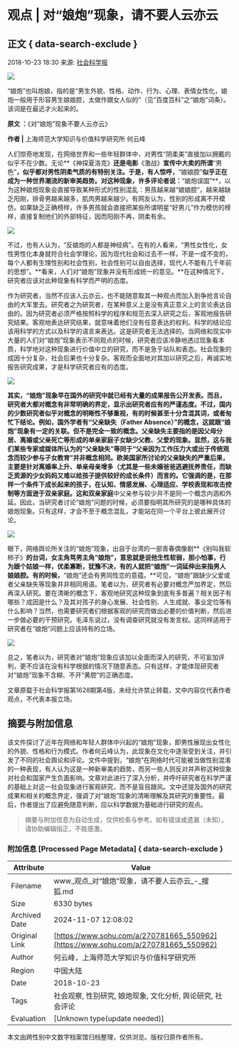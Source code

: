 # 观点 | 对“娘炮”现象，请不要人云亦云

## 正文 { data-search-exclude }


2018-10-23 18:30 来源: [社会科学报](https://www.sohu.com/?spm=smpc.content-abroad.content.1.1730981202278LXBwgXl)

![](http://5b0988e595225.cdn.sohucs.com/images/20181023/6337a31de5434880a3b88597d7a99649.jpeg)

“娘炮”也叫炮娘，指的是“男生外貌、性格、动作、行为、心理、表情女性化，娘炮一般用于形容男生娘娘腔，太做作跟女人似的”（见“百度百科”之“娘炮”词条）。该词是在最近才火起来的。

**原文 ：**《对“娘炮”现象不要人云亦云》

**作者 |** 上海师范大学知识与价值科学研究所 何云峰

人们惊奇地发现，在网络世界和一些年轻群体中，对男性“阴柔美”直接加以拥戴的似乎不在少数。无论**《神探夏洛克》**还是电影**《激战》**宣传中大卖的所谓**“男色”**，似乎都对男性阴柔气质的有特别关注。于是，有人惊呼，**“娘娘腔”**似乎正在成为一种世界潮流的新审美趋势。对这种现象，许多评论者说：**“娘炮误国”**，以为这种娘炮现象会直接导致某种形式的性别混乱：男孩越来越“娘娘腔”，越来越缺乏阳刚，排骨男越来越多，肌肉男越来越少。有网友认为，性别的形成离不开模仿。如果缺乏正确榜样，许多男孩就会直接把某些所谓明星“好男儿”作为模仿的榜样，直接复制他们的外部特征，因而阳刚不再，阴柔有余。

![](http://5b0988e595225.cdn.sohucs.com/images/20181023/5cfea8d97de54a3e8798e6cae46b439d.gif)

不过，也有人认为，“反娘炮的人都是神经病”。在有的人看来，“男性女性化，女性男性化本身就符合社会学理论，因为现代社会和过去不一样，不是一成不变的，每个人都有生理性别和社会性别，社会性别可以自由选择，现代人不能有几千年前的思想”。**看来，人们对“娘炮”现象并没有形成统一的意见。**在这种情况下，研究者应该对此种现象有科学而严明的态度。

作为研究者，当然不应该人云亦云，也不能随意取其一种观点而加入到争抢言论自由的大军里去。研究者之为研究者，在某种意义上是没有真正意义上的言论表达自由的。因为研究者必须严格按照科学的程序和规范去深入研究之后，客观地报告研究结果。客观地表达研究结果，就意味着他们没有任意表达的权利。科学的结论应该用科学的方式以及科学的语言来表达。这是研究者无法选择的。当网络和现实中大量的人们对“娘炮”现象表示不同观点的时候，研究者应该冷静地透过现象看本质，科学地对这种现象进行价值中立的研究，而不是急于站队和表态。社会现象的成因十分复杂，社会后果也十分复杂。客观而全面地对其加以研究之后，再诚实地报告研究成果，才是科学研究者应有的态度。

![](http://5b0988e595225.cdn.sohucs.com/images/20181023/71eafbc2cae64e9faf1cf3ddcaea8f65.jpeg)

**其实，“娘炮”现象早在国外的研究中就已经有大量的成果报告公开发表。**而且，研究者大都对概念有非常明确的界定，显示出研究者应有的严谨态度。不过，国内的少数研究者似乎对概念的明晰性不够重视，有的时候甚至十分含混其词，或者匆忙下结论。例如，国外学者有**“父亲缺失（Father Absence）”**的概念，这就跟“娘炮”现象有一定的关联。但不是完全一致的概念。父亲缺失主要指的是因父母分居、离婚或父亲死亡等形成的单亲家庭子女缺少父教、父爱的现象。显然，这与我们某些专家或媒体所认为的“父亲缺失”等同于“父亲因为工作压力大或出于传统观念而较少参与子女教育”并非概念相同。欧美国家所讨论的父亲缺失的严重后果，主要是针对离婚率上升、单亲母亲增多（尤其是一些未婚爸爸逃避抚养责任，而缺乏资源的少女妈妈又难以给孩子提供较好的成长条件）而言的。它强调的是，在那样一个条件下成长起来的孩子，在认知、情感发展、心理适应、学校表现和攻击控制等方面逊于双亲家庭。这和**双亲家庭**中父亲参与较少并不是同一个概念内涵和外延。因此，当研究者讨论“娘炮”问题的时候，必须要指明其所研究的是哪种具体的娘炮现象。只有这样，才会不至于概念混乱，才能站在同一个平台上彼此展开讨论。

![](http://5b0988e595225.cdn.sohucs.com/images/20181023/90347b7ef5054db2b42cbee6fb386a94.jpeg)

眼下，网络舆论所关注的“娘炮”现象，出自于台湾的一部青春偶像剧**《别叫我软柿子》**的台词，女主角骂男主角“娘炮”，意思就是说他生性软弱，胆小怕事，行为跟个姑娘一样，优柔寡断，犹豫不决，有的人就把“娘炮”一词延伸出来指男人娘娘腔。有的时候，**“娘炮”还会有男同性恋的意蕴。**可见，“娘炮”跟缺少父爱或者父亲缺失等现象并非相同用语。笔者以为，研究者有必要对概念严加界定，然后再深入研究。要在清晰的概念下，客观地研究这种现象到底有多普遍？相关因子有哪些？成因是什么？及其对孩子的身心发展、社会性别、人生成就、事业定位等有什么影响？当然，也需要研究者们根据客观的研究而做出必要的价值判断，然后进一步做必要的干预研究。毛泽东说过，没有调查研究就没有发言权。这同样适用于研究者在“娘炮”问题上应该持有的立场。

![](http://5b0988e595225.cdn.sohucs.com/images/20181023/55462d30c5054cd2b465def5361dee65.jpeg)

总之，笔者以为，研究者对“娘炮”现象应该加以全面而深入的研究，不可妄加评判，更不应该在没有科学根据的情况下随意表态。只有这样，才能体现研究者对“娘炮”现象不含糊、不开“黄腔”的正确态度。

文章原载于社会科学报第1628期第4版，未经允许禁止转载，文中内容仅代表作者观点，不代表本报立场。

## 摘要与附加信息

<!-- tcd_abstract -->
该文件探讨了近年在网络和年轻人群体中兴起的“娘炮”现象，即男性展现出女性化的外貌、性格和行为模式。作者何云峰认为，此现象在文化中逐渐受到关注，并引发了不同的社会舆论和评论。文件中提到，“娘炮”在网络时代可能被当做性别混淆的一种表现，有人认为这是一种新审美的趋势，而另一些人则反对并声称这种现象对社会和国家产生负面影响。文章对此进行了深入分析，并呼吁研究者在科学严谨的基础上对这一社会现象进行客观研究，而不是盲目跟风。文中还提及国外的研究成果和相关的概念界定，强调了对“娘炮”现象的清晰理解及其研究的重要性。最后，作者提出了应避免随意判断，应以科学数据为基础进行研究的观点。
<!-- tcd_abstract_end -->

> 摘要与附加信息为自动生成，仅供检索与参考。如有错误或遗漏（未知），请协助编辑指正，不胜感激。

### 附加信息 [Processed Page Metadata] { data-search-exclude }

| Attribute       | Value                                  |
|-----------------|----------------------------------------|
| Filename        | www_观点_对“娘炮”现象，请不要人云亦云_-_搜狐.md                             |
| Size            | 6330 bytes                           |
| Archived Date   | 2024-11-07 12:08:02                             |
| Original Link   | [https://www.sohu.com/a/270781665_550962](https://www.sohu.com/a/270781665_550962)                       |
| Author          | 何云峰，上海师范大学知识与价值科学研究所                               |
| Region          | 中国大陆                               |
| Date            | 2018-10-23                                 |
| Tags            | 社会观察, 性别研究, 娘炮现象, 文化分析, 舆论研究, 社会评论                                 |
| Evaluation            | [Unknown type(update needed)]                                 |
<!-- tcd_table_end -->

本文由跨性别中文数字档案馆归档整理，仅供浏览。版权归原作者所有。
